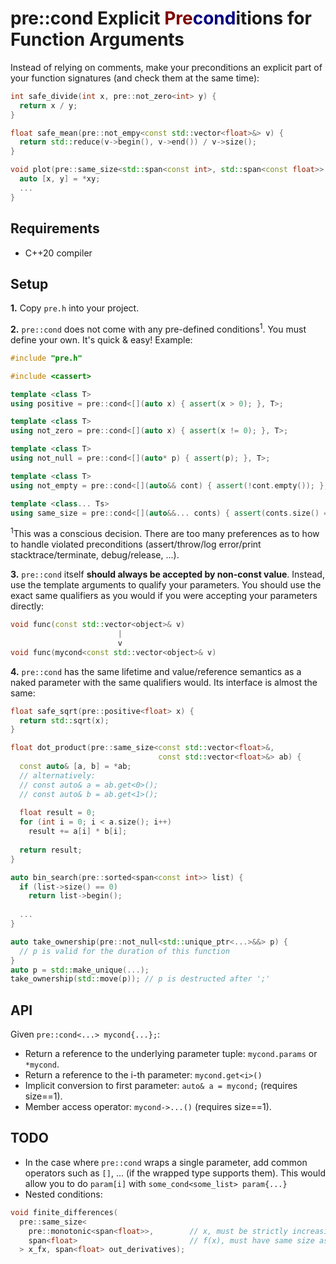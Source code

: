 # pre::cond Explicit <span style="color:maroon;">Pre</span><span style="color:navy;">cond</span>itions for Function Arguments
Instead of relying on comments, make your preconditions an explicit part of your function signatures (and check them at the same time):

```c++
int safe_divide(int x, pre::not_zero<int> y) {
  return x / y;
}

float safe_mean(pre::not_empy<const std::vector<float>&> v) {
  return std::reduce(v->begin(), v->end()) / v->size();
}

void plot(pre::same_size<std::span<const int>, std::span<const float>> xy) {
  auto [x, y] = *xy;
  ...
}
```

## Requirements
- C++20 compiler

## Setup
**1.** Copy `pre.h` into your project.

**2.** `pre::cond` does not come with any pre-defined conditions<sup>1</sup>. You must define your own. It's quick & easy! Example:

```c++
#include "pre.h"

#include <cassert>

template <class T>
using positive = pre::cond<[](auto x) { assert(x > 0); }, T>;

template <class T>
using not_zero = pre::cond<[](auto x) { assert(x != 0); }, T>;

template <class T>
using not_null = pre::cond<[](auto* p) { assert(p); }, T>;

template <class T>
using not_empty = pre::cond<[](auto&& cont) { assert(!cont.empty()); }, T>;

template <class... Ts>
using same_size = pre::cond<[](auto&&... conts) { assert(conts.size() == ...); }, Ts...>;
```

<sup>1</sup>This was a conscious decision. There are too many preferences as to how to handle violated preconditions (assert/throw/log error/print stacktrace/terminate, debug/release, ...).

**3.** `pre::cond` itself **should always be accepted by non-const value**. Instead, use the template arguments to qualify your parameters. You should use the exact same qualifiers as you would if you were accepting your parameters directly:

```c++
void func(const std::vector<object>& v)
                        |
                        v
void func(mycond<const std::vector<object>& v)
```

**4.** `pre::cond` has the same lifetime and value/reference semantics as a naked parameter with the same qualifiers would. Its interface is almost the same:

```c++
float safe_sqrt(pre::positive<float> x) {
  return std::sqrt(x);
}

float dot_product(pre::same_size<const std::vector<float>&,
                                 const std::vector<float>&> ab) {
  const auto& [a, b] = *ab;
  // alternatively:
  // const auto& a = ab.get<0>();
  // const auto& b = ab.get<1>();
  
  float result = 0;
  for (int i = 0; i < a.size(); i++)
    result += a[i] * b[i];
    
  return result;
}

auto bin_search(pre::sorted<span<const int>> list) {
  if (list->size() == 0)
    return list->begin();
    
  ...
}

auto take_ownership(pre::not_null<std::unique_ptr<...>&&> p) {
  // p is valid for the duration of this function
}
auto p = std::make_unique(...);
take_ownership(std::move(p)); // p is destructed after ';'
```

## API
Given `pre::cond<...> mycond{...};`:

- Return a reference to the underlying parameter tuple: `mycond.params` or `*mycond`.
- Return a reference to the i-th parameter: `mycond.get<i>()`
- Implicit conversion to first parameter: `auto& a = mycond;` (requires size==1).
- Member access operator: `mycond->...()` (requires size==1).

## TODO
- In the case where `pre::cond` wraps a single parameter, add common operators such as `[]`, ... (if the wrapped type supports them). This would allow you to do `param[i]` with `some_cond<some_list> param{...}`
- Nested conditions:

```c++
void finite_differences(
  pre::same_size<
    pre::monotonic<span<float>>,        // x, must be strictly increasing
    span<float>                         // f(x), must have same size as x
  > x_fx, span<float> out_derivatives);
```